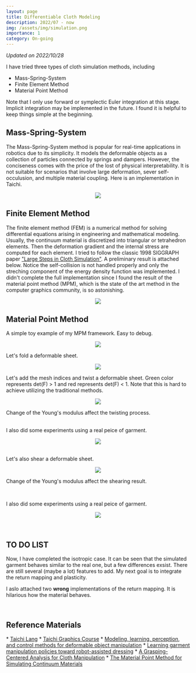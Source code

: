 ```yaml
---
layout: page
title: Differentiable Cloth Modeling
description: 2022/07 - now
img: /assets/img/simulation.png
importance: 1
category: On-going
---
```


<p>
<em>Updated on 2022/10/28</em>
</p>


I have tried three types of cloth simulation methods, including

* Mass-Spring-System
* Finite Element Method
* Material Point Method

Note that I only use forward or symplectic Euler integration at this stage. Implicit integration may be implemented in the future. I found it is helpful to keep things simple at the beginning.

<h2> Mass-Spring-System </h2>
<p>
The Mass-Spring-System method is popular for real-time applications in robotics due to its simplicity. It models the deformable objects as a collection of particles connected by springs and dampers. However, the conciseness comes with the price of the lost of physical interpretability. It is not suitable for scenarios that involve large deformation, sever self-occulusion, and multiple material coupling. Here is an implementation in Taichi.
</p>

<p align="center">
  <img class="img-fluid rounded z-depth-1" src="{{ '/assets/img/cloth/1-mass-spring.gif' | relative_url }}"/>
</p>

<h2> Finite Element Method </h2>
<p>
The finite element method (FEM) is a numerical method for solving differential equations arising in engineering and mathematical modeling. Usually, the continuum material is discretized into triangular or tetrahedron elements. Then the deformation gradient and the internal stress are computed for each element. I tried to follow the classic 1998 SIGGRAPH paper <a href="https://www.cs.cmu.edu/~baraff/papers/sig98.pdf">"Large Steps in Cloth Simulation"</a>. A preliminary result is attached below. Notice    the self-collision is not handled properly and only the streching component of the energy density function was implemented. I didn't complete the full implementation since I found the result of the material point method (MPM), which is the state of the art method in the computer graphics community, is so astonishing. 
</p>  

<p align="center">
  <img class="img-fluid rounded z-depth-1" src="{{ '/assets/img/cloth_video.gif' | relative_url }}"/>
</p>

<h2> Material Point Method </h2>
A simple toy example of my MPM framework. Easy to debug.
<p align="center">
  <img class="img-fluid rounded z-depth-1" src="{{ '/assets/img/cloth/0-mpm-simple.gif' | relative_url }}"/>
</p>

Let's fold a deformable sheet.

<p align="center">
  <img class="img-fluid rounded z-depth-1" src="{{ '/assets/img/cloth/2-push.gif' | relative_url }}"/>
</p>

Let's add the mesh indices and twist a deformable sheet. Green color represents det(F) > 1 and red represents det(F) < 1. Note that this is hard to achieve utilizing the traditional methods.
<p align="center">
  <img class="img-fluid rounded z-depth-1" src="{{ '/assets/img/cloth/t-1000.gif' | relative_url }}"/>
</p>

Change of the Young's modulus affect the twisting process.
<div class="row">
    <div class="col-sm mt-3 mt-md-0">
        <img class="img-fluid rounded z-depth-1" src="{{ '/assets/img/cloth/t-100.gif' | relative_url }}" alt="" title="example image"/>
    </div>
    <div class="col-sm mt-3 mt-md-0">
        <img class="img-fluid rounded z-depth-1" src="{{ '/assets/img/cloth/t-500.gif' | relative_url }}" alt="" title="example image"/>
    </div>  
</div>
<div class="row">
    <div class="col-sm mt-3 mt-md-0">
        <img class="img-fluid rounded z-depth-1" src="{{ '/assets/img/cloth/t-1000.gif' | relative_url }}" alt="" title="example image"/>
    </div>
    <div class="col-sm mt-3 mt-md-0">
        <img class="img-fluid rounded z-depth-1" src="{{ '/assets/img/cloth/t-3000.gif' | relative_url }}" alt="" title="example image"/>
    </div>  
</div>

<br>
I also did some experiments using a real peice of garment. 
<p align="center">
  <img class="img-fluid rounded z-depth-1" src="{{ '/assets/img/cloth/7-twist-real.gif' | relative_url }}"/>
</p>


<br>
Let's also shear a deformable sheet.
<p align="center">
  <img class="img-fluid rounded z-depth-1" src="{{ '/assets/img/cloth/s-2000.gif' | relative_url }}"/>
</p>

Change of the Young's modulus affect the shearing result.
<div class="row">
    <div class="col-sm mt-3 mt-md-0">
        <img class="img-fluid rounded z-depth-1" src="{{ '/assets/img/cloth/s-100.gif' | relative_url }}" alt="" title="example image"/>
    </div>
    <div class="col-sm mt-3 mt-md-0">
        <img class="img-fluid rounded z-depth-1" src="{{ '/assets/img/cloth/s-500.gif' | relative_url }}" alt="" title="example image"/>
    </div>  
</div>
<div class="row">
    <div class="col-sm mt-3 mt-md-0">
        <img class="img-fluid rounded z-depth-1" src="{{ '/assets/img/cloth/s-1000.gif' | relative_url }}" alt="" title="example image"/>
    </div>
    <div class="col-sm mt-3 mt-md-0">
        <img class="img-fluid rounded z-depth-1" src="{{ '/assets/img/cloth/s-2000.gif' | relative_url }}" alt="" title="example image"/>
    </div>  
</div>
<br>

I also did some experiments using a real peice of garment. 
<p align="center">
  <img class="img-fluid rounded z-depth-1" src="{{ '/assets/img/cloth/6-shear-real.gif' | relative_url }}"/>
</p>
<br>

<h2> TO DO LIST </h2>
Now, I have completed the isotropic case. It can be seen that the simulated garment behaves similar to the real one, but a few differences exsist. There are still several (maybe a lot) features to add. My next goal is to integrate the return mapping and plasticity. 

I aslo attached two **wrong** implementations of the return mapping. It is hilarious how the material behaves.
<div class="row">
    <div class="col-sm mt-3 mt-md-0">
        <img class="img-fluid rounded z-depth-1" src="{{ '/assets/img/cloth/3-jiang1.gif' | relative_url }}" alt="" title="example image"/>
    </div>
    <div class="col-sm mt-3 mt-md-0">
        <img class="img-fluid rounded z-depth-1" src="{{ '/assets/img/cloth/4-jiang2.gif' | relative_url }}" alt="" title="example image"/>
    </div>  
</div>
<br>


<h2> Reference Materials</h2>
* <a href="https://www.taichi-lang.org/">Taichi Lang</a>
* <a href="https://docs.taichi-lang.org/tgc01">Taichi Graphics Course</a>
* <a href="https://www.science.org/doi/10.1126/scirobotics.abd8803">Modeling, learning, perception, and control methods for deformable object manipulation</a>
* <a href="https://www.science.org/doi/10.1126/scirobotics.abm6010">Learning garment manipulation policies toward robot-assisted dressing</a>
* <a href="https://ieeexplore.ieee.org/document/9097275">A Grasping-Centered Analysis for Cloth Manipulation</a>
* <a href="https://www.math.ucla.edu/~cffjiang/research/mpmcourse/mpmcourse.pdf">The Material Point Method for Simulating Continuum Materials</a>








<!-- <div class="row">
    <div class="col-sm mt-3 mt-md-0">
        <img class="img-fluid rounded z-depth-1" src="{{ '/assets/img/1.jpg' | relative_url }}" alt="" title="example image"/>
    </div>
    <div class="col-sm mt-3 mt-md-0">
        <img class="img-fluid rounded z-depth-1" src="{{ '/assets/img/3.jpg' | relative_url }}" alt="" title="example image"/>
    </div>
    <div class="col-sm mt-3 mt-md-0">
        <img class="img-fluid rounded z-depth-1" src="{{ '/assets/img/5.jpg' | relative_url }}" alt="" title="example image"/>
    </div>
</div>
<div class="caption">
    Caption photos easily. On the left, a road goes through a tunnel. Middle, leaves artistically fall in a hipster photoshoot. Right, in another hipster photoshoot, a lumberjack grasps a handful of pine needles.
</div>
<div class="row">
    <div class="col-sm mt-3 mt-md-0">
        <img class="img-fluid rounded z-depth-1" src="{{ '/assets/img/5.jpg' | relative_url }}" alt="" title="example image"/>
    </div>
</div>
<div class="caption">
    This image can also have a caption. It's like magic.
</div>

You can also put regular text between your rows of images.
Say you wanted to write a little bit about your project before you posted the rest of the images.
You describe how you toiled, sweated, *bled* for your project, and then... you reveal it's glory in the next row of images.


<div class="row justi

Alt Textfy-content-sm-center">
    <div class="col-sm-8 mt-3 mt-md-0">
        <img class="img-fluid rounded z-depth-1" src="{{ '/assets/img/6.jpg' | relative_url }}" alt="" title="example image"/>
    </div>
    <div class="col-sm-4 mt-3 mt-md-0">
        <img class="img-fluid rounded z-depth-1" src="{{ '/assets/img/11.jpg' | relative_url }}" alt="" title="example image"/>
    </div>
</div>
<div class="caption">
    You can also have artistically styled 2/3 + 1/3 images, like these.
</div> -->


<!-- The code is simple.
Just wrap your images with `<div class="col-sm">` and place them inside `<div class="row">` (read more about the <a href="https://getbootstrap.com/docs/4.4/layout/grid/">Bootstrap Grid</a> system).
To make images responsive, add `img-fluid` class to each; for rounded corners and shadows use `rounded` and `z-depth-1` classes.
Here's the code for the last row of images above:

```html
<div class="row justify-content-sm-center">
    <div class="col-sm-8 mt-3 mt-md-0">
        <img class="img-fluid rounded z-depth-1" src="{{ '/assets/img/6.jpg' | relative_url }}" alt="" title="example image"/>
    </div>
    <div class="col-sm-4 mt-3 mt-md-0">
        <img class="img-fluid rounded z-depth-1" src="{{ '/assets/img/11.jpg' | relative_url }}" alt="" title="example image"/>
    </div>
</div>
``` -->
